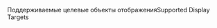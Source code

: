 <span data-ttu-id="f4a30-101">Поддерживаемые целевые объекты отображения</span><span class="sxs-lookup"><span data-stu-id="f4a30-101">Supported Display Targets</span></span>
